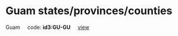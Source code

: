 # Guam states/provinces/counties
Guam&nbsp;&nbsp;&nbsp;&nbsp;&nbsp;code: **id3:GU-GU**&nbsp;&nbsp;&nbsp;&nbsp;&nbsp;[view](../export/geojson/medium/id3/gu/gu.geojson)&nbsp;&nbsp;&nbsp;&nbsp;&nbsp;

